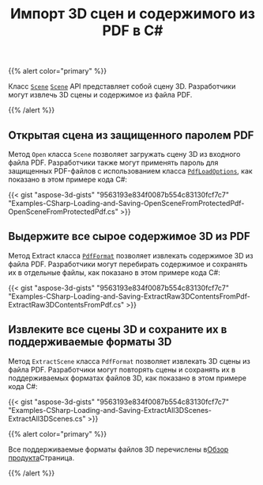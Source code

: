 ﻿---
title: Импорт 3D сцен и содержимого из PDF в C#
linktitle: Импорт 3D сцен и содержимого из PDF
type: docs
weight: 50
url: /ru/net/import-3d-scenes-and-contents-from-a-pdf/
keywords: 3d pdf, 3d pdf c#
description: Класс сцены Aspose.3D API представляет собой сцену 3D. Разработчики могут извлечь 3D сцены и содержимое из файла PDF.
---
{{% alert color="primary" %}}

Класс [`Scene`](https://reference.aspose.com/3d/net/aspose.threed/scene) [`Scene`](https://reference.aspose.com/3d/net/aspose.threed/scene) API представляет собой сцену 3D. Разработчики могут извлечь 3D сцены и содержимое из файла PDF.

{{% /alert %}}
## **Открытая сцена из защищенного паролем PDF**
Метод `Open` класса `Scene` позволяет загружать сцену 3D из входного файла PDF. Разработчики также могут применять пароль для защищенных PDF-файлов с использованием класса [`PdfLoadOptions`](https://reference.aspose.com/3d/net/aspose.threed.formats/pdfloadoptions), как показано в этом примере кода C#:

{{< gist "aspose-3d-gists" "9563193e834f0087b554c83130fcf7c7" "Examples-CSharp-Loading-and-Saving-OpenSceneFromProtectedPdf-OpenSceneFromProtectedPdf.cs" >}}
## **Выдержите все сырое содержимое 3D из PDF**
Метод Extract класса [`PdfFormat`](https://reference.aspose.com/3d/net/aspose.threed.formats/pdfformat) позволяет извлекать содержимое 3D из файла PDF. Разработчики могут перебирать содержимое и сохранять их в отдельные файлы, как показано в этом примере кода C#:

{{< gist "aspose-3d-gists" "9563193e834f0087b554c83130fcf7c7" "Examples-CSharp-Loading-and-Saving-ExtractRaw3DContentsFromPdf-ExtractRaw3DContentsFromPdf.cs" >}}
## **Извлеките все сцены 3D и сохраните их в поддерживаемые форматы 3D**
Метод `ExtractScene` класса `PdfFormat` позволяет извлекать 3D сцены из файла PDF. Разработчики могут повторять сцены и сохранять их в поддерживаемых форматах файлов 3D, как показано в этом примере кода C#:

{{< gist "aspose-3d-gists" "9563193e834f0087b554c83130fcf7c7" "Examples-CSharp-Loading-and-Saving-ExtractAll3DScenes-ExtractAll3DScenes.cs" >}}

{{% alert color="primary" %}}

Все поддерживаемые форматы файлов 3D перечислены в[Обзор продукта](/3d/ru/net/product-overview/)Страница.

{{% /alert %}}
